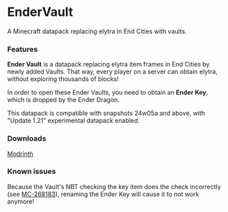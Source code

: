 # EnderVault
A Minecraft datapack replacing elytra in End Cities with vaults.

### Features

**Ender Vault** is a datapack replacing elytra item frames in End Cities by newly added Vaults.
That way, every player on a server can obtain elytra, without exploring thousands of blocks!

In order to open these Ender Vaults, you need to obtain an **Ender Key**, which is dropped by the Ender Dragon.

This datapack is compatible with snapshots 24w05a and above, with "Update 1.21" experimental datapack enabled.

### Downloads
[Modrinth](https://modrinth.com/datapack/ender-vault)

### Known issues
Because the Vault's NBT checking the key item does the check incorrectly (see [MC-268183](https://bugs.mojang.com/browse/MC-268183)), renaming the Ender Key will cause it to not work anymore!
